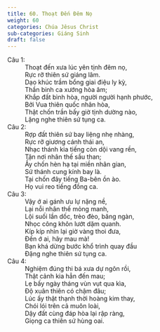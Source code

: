 ```yaml
---
title: 60. Thoạt Đến Đêm Nọ
weight: 60
categories: Chúa Jêsus Christ
sub-categories: Giáng Sinh
draft: false
---
```

<dl><dt>Câu 1:</dt><dd data-verse="1">Thoạt đến xưa lúc yên tịnh đêm nọ, <br/>Rực rỡ thiên sứ giáng lâm. <br/>Dạo khúc trầm bổng giai điệu ly kỳ, <br/>Thần binh ca xướng hòa âm; <br/>Khắp đất bình hòa, người người hạnh phước, <br/>Bởi Vua thiên quốc nhân hòa, <br/>Thật chốn trần bấy giờ tịnh dường nào, <br/>Lặng nghe thiên sứ tụng ca. </dd><dt>Câu 2:</dt><dd data-verse="2">Rợp đất thiên sứ bay liệng nhẹ nhàng, <br/>Rực rỡ giương cánh thái an, <br/>Nhạc thánh kia tiếng còn dội vang rền, <br/>Tận nơi nhân thế sầu than; <br/>Ấy chốn hèn hạ tại miền nhân gian, <br/>Sứ thánh cung kính bay là. <br/>Tại chốn đây tiếng Ba-bên ồn ào. <br/>Họ vui reo tiếng đồng ca. </dd><dt>Câu 3:</dt><dd data-verse="3">Vậy ớ ai gánh ưu lự nặng nề, <br/>Lại nỗi nhân thế mỏng manh, <br/>Lội suối lần dốc, trèo đèo, băng ngàn, <br/>Nhọc công khôn lướt dặm quanh. <br/>Kíp kíp nhìn lại giờ vàng thoi đưa, <br/>Đến ớ ai, hãy mau mà! <br/>Bạn khá dừng bước khổ trình quay đầu <br/>Đặng nghe thiên sứ tụng ca. </dd><dt>Câu 4:</dt><dd data-verse="4">Nghiệm đúng thi bá xưa dự ngôn rồi, <br/>Thật cảnh kia hẳn đến mau; <br/>Lẹ bấy ngày tháng vùn vụt qua kìa, <br/>Độ xuân thiên có chậm đâu; <br/>Lúc ấy thật thạnh thời hoàng kim thay, <br/>Chói lói trên cả muôn loài, <br/>Dậy đất cùng đáp hòa lại rập ràng, <br/>Giọng ca thiên sứ hùng oai. </dd></dl>